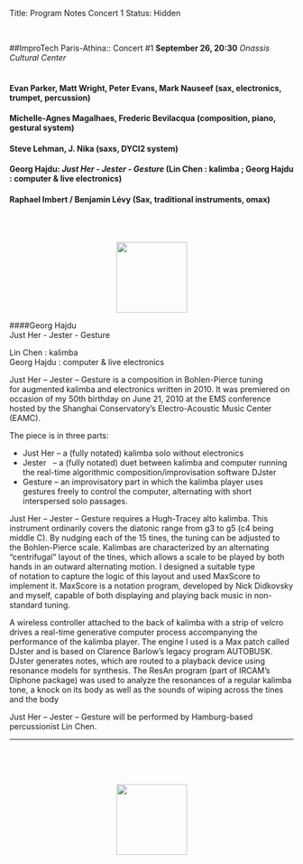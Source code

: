 Title: Program Notes Concert 1
Status: Hidden

<br>

##ImproTech Paris-Athina::  Concert  #1
**September 26, 20:30** *Onassis Cultural Center*  
<br>

#### Evan Parker, Matt Wright, Peter Evans, Mark Nauseef (sax, electronics, trumpet, percussion)

#### Michelle-Agnes Magalhaes, Frederic Bevilacqua (composition, piano, gestural system)

#### Steve Lehman, J. Nika (saxs, DYCI2 system)

#### Georg Hajdu: *Just Her - Jester - Gesture* (Lin Chen : kalimba ;  Georg Hajdu : computer & live electronics)

#### Raphael Imbert / Benjamin Lévy  (Sax, traditional instruments, omax)

<br>
<br>

<p align="center">
<img src="../images/IKPoster_frag19.png" width="125" >
</p>

####Georg Hajdu  
Just Her - Jester - Gesture

Lin Chen : kalimba<br>
Georg Hajdu : computer & live electronics

Just Her – Jester – Gesture is a composition in Bohlen-Pierce tuning for augmented kalimba and electronics written in 2010. It was premiered on occasion of my 50th birthday on June 21, 2010 at the EMS conference hosted by the Shanghai Conservatory’s Electro-Acoustic Music Center (EAMC). 

The piece is in three parts:

* Just Her – a (fully notated) kalimba solo without electronics
* Jester   – a (fully notated) duet between kalimba and computer running the real-time algorithmic composition/improvisation software DJster
* Gesture – an improvisatory part in which the kalimba player uses gestures freely to control the computer, alternating with short interspersed solo passages.

Just Her – Jester – Gesture requires a Hugh-Tracey alto kalimba. This instrument ordinarily covers the diatonic range from g3 to g5 (c4 being middle C). By nudging each of the 15 tines, the tuning can be adjusted to the Bohlen-Pierce scale. Kalimbas are characterized by an alternating “centrifugal” layout of the tines, which allows a scale to be played by both hands in an outward alternating motion. I designed a suitable type of notation to capture the logic of this layout and used MaxScore to implement it. MaxScore is a notation program, developed by Nick Didkovsky and myself, capable of both displaying and playing back music in non-standard tuning. 

A wireless controller attached to the back of kalimba with a strip of velcro drives a real-time generative computer process accompanying the performance of the kalimba player. The engine I used is a Max patch called DJster and is based on Clarence Barlow’s legacy program AUTOBUSK. DJster generates notes, which are routed to a playback device using resonance models for synthesis. The ResAn program (part of IRCAM’s Diphone package) was used to analyze the resonances of a regular kalimba tone, a knock on its body as well as the sounds of wiping across the tines and the body

Just Her – Jester – Gesture will be performed by Hamburg-based percussionist Lin Chen.






---
<br>
<br>
<br>

<p align="center">
<img src="../images/IKPoster_frag20.png" width="125" >
</p>

